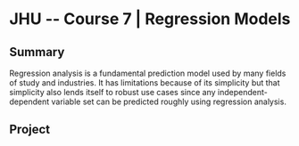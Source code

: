 # **JHU -- Course 7 | Regression Models**

## Summary

Regression analysis is a fundamental prediction model used by many fields of study and industries.  It has limitations because of its simplicity but that simplicity also lends itself to robust use cases since any independent-dependent variable set can be predicted roughly using regression analysis.

## Project
